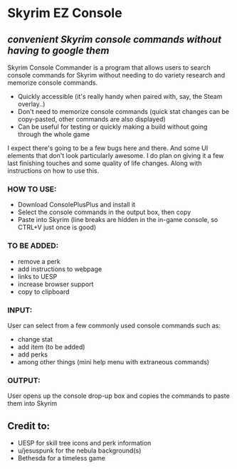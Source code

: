 # Skyrim EZ Console
## _convenient Skyrim console commands without having to google them_

Skyrim Console Commander is a program that allows users to search console commands for Skyrim without needing to do variety research and memorize console commands.

- Quickly accessible (it's really handy when paired with, say, the Steam overlay..)
- Don't need to memorize console commands (quick stat changes can be copy-pasted, other commands are also displayed)
- Can be useful for testing or quickly making a build without going through the whole game

I expect there's going to be a few bugs here and there.
And some UI elements that don't look particularly awesome.
I do plan on giving it a few last finishing touches and some quality of life changes.
Along with instructions on how to use this.

### HOW TO USE:
<!-- Included on the application, there will be a hoverable section that will detail how to use the tool.
Such as:

- where to download Skyrim Copy-Paste
- how to navigate the UI
- how to enable console
- etc -->
- Download ConsolePlusPlus and install it
- Select the console commands in the output box, then copy
- Paste into Skyrim (line breaks are hidden in the in-game console, so CTRL+V just once is good)

### TO BE ADDED:

- remove a perk
- add instructions to webpage
- links to UESP
- increase browser support
- copy to clipboard

### INPUT:
User can select from a few commonly used console commands such as:

- change stat
- add item (to be added)
- add perks
- among other things (mini help menu with extraneous commands)

### OUTPUT:
User opens up the console drop-up box and copies the commands to paste them into Skyrim


## Credit to:
- UESP for skill tree icons and perk information
- u/jesuspunk for the nebula background(s)
- Bethesda for a timeless game